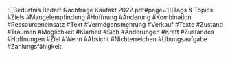 
![[Bedürfnis Bedarf Nachfrage Kaufakt 2022.pdf#page=1]]Tags & Topics:
   #Ziels
   #Mangelempfindung
   #Hoffnung
   #Änderung
   #Kombination
   #Ressourceneinsatz
   #Text
   #Vermögensmehrung
   #Verkauf
   #Texte
   #Zustand
   #Träumen
   #Möglichkeit
   #Klarheit
   #Sich
   #Änderungen
   #Kraft
   #Zustandes
   #Hoffnungen
   #Ziel
   #Wenn
   #Absicht
   #Nichterreichen
   #Übungsaufgabe
   #Zahlungsfähigkeit
